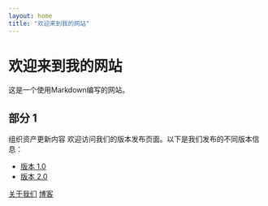 ```yaml
---
layout: home
title: "欢迎来到我的网站"
---
```


# 欢迎来到我的网站

这是一个使用Markdown编写的网站。

## 部分 1

组织资产更新内容
欢迎访问我们的版本发布页面。以下是我们发布的不同版本信息：
- [版本 1.0](v1.0/index)
- [版本 2.0](v2.0/index)





[关于我们](about)
[博客](blog)
